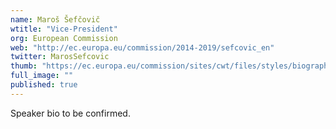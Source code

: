```yaml
---
name: Maroš Šefčovič
wtitle: "Vice-President"
org: European Commission
web: "http://ec.europa.eu/commission/2014-2019/sefcovic_en"
twitter: MarosSefcovic
thumb: "https://ec.europa.eu/commission/sites/cwt/files/styles/biography_portrait_large_500px/public/commissioner_portraits/sefcovic.jpg?itok=vVOGqJHv"
full_image: ""
published: true
---
```



Speaker bio to be confirmed.
